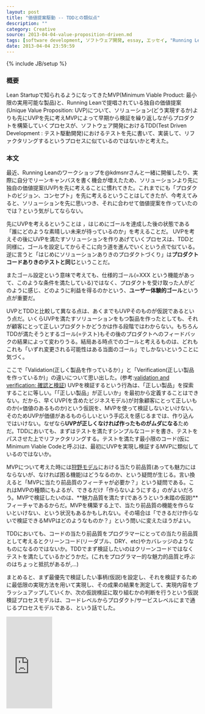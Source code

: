 ```yaml
---
layout: post
title: "価値提案駆動 -- TDDとの類似点"
description: ""
category: Creative
source: 2013-04-04-value-proposition-driven.md
tags: [software development, ソフトウェア開発, essay, エッセイ, "Running Lean",TDD]
date: 2013-04-04 23:59:59
---
```

{% include JB/setup %}

### 概要

Lean Startupで知られるようになってきたMVP(Minimum Viable Product: 最小限の実用可能な製品)と、Running Leanで提唱されている独自の価値提案(Unique Value Proposition: UVP)について、ソリューション(どう実現するか)よりも先にUVPを先に考えMVPによって早期から検証を繰り返しながらプロダクトを構築していくプロセスが、ソフトウェア開発におけるTDD(Test Driven Development : テスト駆動開発)におけるテストを先に書いて、実装して、リファクタリングするというプロセスに似ているのではないかと考えた。

### 本文

最近、Running Leanのワークショップを@kdmsnrさんと一緒に開催したり、実際に自分でリーンキャンバスを書く機会が増えたため、ソリューションより先に独自の価値提案(UVP)を先に考えることに慣れてきた。これまでにも「プロダクトのビジョン、コンセプト」を先に考えるということはしてきたが、今考えてみると、ソリューションを先に思いつき、それに合わせて価値提案を作っていたのでは？という気がしてならない。

先にUVPを考えるということは ，はじめにゴールを達成した後の状態である「誰にどのような素晴しい未来が待っているのか」を考えることだ。
UVPを考えその後にUVPを満たすソリューションを作りあげていくプロセスは、TDDと同様に，ゴールを設定してからそこに向う道を進んでいくという点で似ている。逆に言うと「はじめにソリューションありきのプロダクトづくり」は**プロダクトコードありきのテストと同じ**ということだ。

またゴール設定という意味で考えても、仕様的ゴール(=XXX という機能があって、このような条件を満たしている)ではなく、プロダクトを受け取った人がどのように感じ、どのように利益を得るのかという、**ユーザー体験的ゴール**という点が重要だ。

UVPとTDDと比較して異なる点は、あくまでもUVPそのものが仮説であるという点だ。いくらUVPを満たすソリューションをもつ製品を作ったとしても、それが顧客にとって正しいプロダクトかどうかは作る段階ではわからない。もちろんTDDが満たそうとするゴール(=テスト)もその後のプロダクトへのフィードバックの結果によって変わりうる。結局ある時点でのゴールと考えるものは、どれもこれも「いずれ変更される可能性はある当面のゴール」でしかないということに気づく。

ここで「Validation(正しく製品を作っているか）」と「Verification(正しい製品を作っているか)」の違いについて思い出した。(参考:[validation and verification: 確認と検証](http://lise.me.sophia.ac.jp/kktm/Essay/validation_verification.htm))
UVPを検証するという行為は、「正しい製品」を探索することに等しい。「「正しい製品」が正しいか」を最初から定義することはできない。だから、早くUVP(を含めたビジネスモデル)が対象顧客にとって正しいものか(=価値のあるものか)という仮説を、MVPを使って検証しないといけない。そのためUVPが価値があるものらしいという手応えを感じるまでは、作り込んではいけない。なぜなら**UVPが正しくなければ作ったものがムダになる**ためだ。TDDにおいても、まずはテストを満たすシンプルなコードを書き、テストをパスさせた上でリファクタリングする。テストを満たす最小限のコード(仮にMinimum Viable Codeと呼ぶ)は、最初にUVPを実現し検証するMVPに類似しているのではないか。

MVPについて考えた時には[狩野モデル](https://sites.google.com/site/techdmba/kanomodel)における当たり前品質(あっても魅力にはならないが、なければ困る機能)はどうなるのか、という疑問が生じる。言い換えると「MVPに当たり前品質のフィーチャが必要か？」という疑問である。これはMVPの種類にもよるが、できるだけ「作らないようにする」のがよいだろう。MVPで検証したいのは、**魅力品質を満たす(であろうという未踏の仮説)**フィーチャであるからだ。MVPを構築する上で、当たり前品質の機能を作らないといけない、という状況もあるかもしれない。その場合は「できるだけ作らないで検証できるMVPはどのようなものか？」という問いに変えたほうがよい。

TDDにおいても、コードの当たり前品質をプログラマーにとっての当たり前品質として考えるとクリーンコード(リーダブル、DRY、etc)やカバレッジのようなものになるのではないか。TDDでまず検証したいのはクリーンコードではなくテストを満たしているかどうかだ。(これをプログラマー的な魅力的品質と呼ぶのはちょっと抵抗があるが,...) 

まとめると、まず最優先で検証したい事柄(仮説)を設定し、それを検証するために最低限の実現方法を用いて実現し、その成果の結果を測定して、実現内容をブラッシュアップしていくか、次の仮説検証に取り組むかの判断を行うという仮説検証プロセスモデルは、コードレベルからプロダクト/サービスレベルにまで通じるプロセスモデルである、という話でした。

<iframe src="http://rcm-jp.amazon.co.jp/e/cm?lt1=_blank&bc1=000000&IS2=1&bg1=FFFFFF&fc1=000000&lc1=0000FF&t=giantech-22&o=9&p=8&l=as4&m=amazon&f=ifr&ref=ss_til&asins=4873115914" style="width:120px;height:240px;" scrolling="no" marginwidth="0" marginheight="0" frameborder="0"></iframe>
